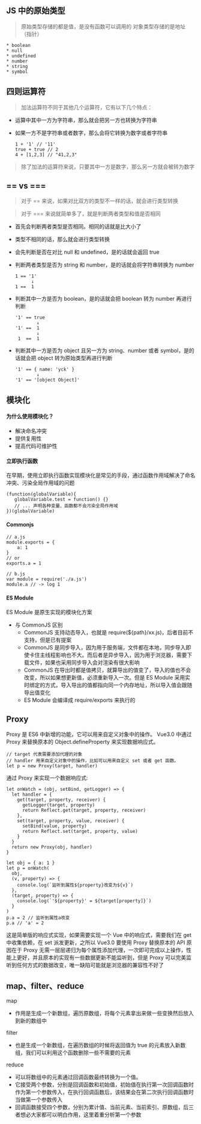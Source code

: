 ## JS 中的原始类型
> 原始类型存储的都是值，是没有函数可以调用的
> 对象类型存储的是地址（指针）

	* boolean
	* null
	* undefined
	* number
	* string
	* symbol 

## 四则运算符

> 加法运算符不同于其他几个运算符，它有以下几个特点： 

* 运算中其中一方为字符串，那么就会把另一方也转换为字符串
* 如果一方不是字符串或者数字，那么会将它转换为数字或者字符串
	
	```
	1 + '1' // '11'
	true + true // 2
	4 + [1,2,3] // "41,2,3"
	```

> 除了加法的运算符来说，只要其中一方是数字，那么另一方就会被转为数字

## == vs ===

> 对于 == 来说，如果对比双方的类型不一样的话，就会进行类型转换

> 对于 === 来说就简单多了，就是判断两者类型和值是否相同

* 首先会判断两者类型是否相同。相同的话就是比大小了
* 类型不相同的话，那么就会进行类型转换
* 会先判断是否在对比 null 和 undefined，是的话就会返回 true
* 判断两者类型是否为 string 和 number，是的话就会将字符串转换为 number
	
	```
	1 == '1'
	      ↓
	1 ==  1
	```
* 判断其中一方是否为 boolean，是的话就会把 boolean 转为 number 再进行判断
	
	```
	'1' == true
	        ↓
	'1' ==  1
	        ↓
	 1  ==  1
	```
* 判断其中一方是否为 object 且另一方为 string、number 或者 symbol，是的话就会把 object 转为原始类型再进行判断
	
	```
	'1' == { name: 'yck' }
	        ↓
	'1' == '[object Object]'
	```

## 模块化
#### 为什么使用模块化？

* 解决命名冲突
* 提供复用性
* 提高代码可维护性

#### 立即执行函数
在早期，使用立即执行函数实现模块化是常见的手段，通过函数作用域解决了命名冲突、污染全局作用域的问题

```
(function(globalVariable){
   globalVariable.test = function() {}
   // ... 声明各种变量、函数都不会污染全局作用域
})(globalVariable)
```

#### Commonjs

```
// a.js
module.exports = {
    a: 1
}
// or 
exports.a = 1

// b.js
var module = require('./a.js')
module.a // -> log 1
```

#### ES Module
ES Module 是原生实现的模块化方案

* 与 CommonJS 区别
	* CommonJS 支持动态导入，也就是 require(${path}/xx.js)，后者目前不支持，但是已有提案
	* CommonJS 是同步导入，因为用于服务端，文件都在本地，同步导入即使卡住主线程影响也不大。而后者是异步导入，因为用于浏览器，需要下载文件，如果也采用同步导入会对渲染有很大影响
	* CommonJS 在导出时都是值拷贝，就算导出的值变了，导入的值也不会改变，所以如果想更新值，必须重新导入一次。但是 ES Module 采用实时绑定的方式，导入导出的值都指向同一个内存地址，所以导入值会跟随导出值变化
	* ES Module 会编译成 require/exports 来执行的

## Proxy
Proxy 是 ES6 中新增的功能，它可以用来自定义对象中的操作。
Vue3.0 中通过 Proxy 来替换原本的 Object.defineProperty 来实现数据响应式。 

```
// target 代表需要添加代理的对象
// handler 用来自定义对象中的操作，比如可以用来自定义 set 或者 get 函数。
let p = new Proxy(target, handler)
```

通过 Proxy 来实现一个数据响应式:

```
let onWatch = (obj, setBind, getLogger) => {
  let handler = {
    get(target, property, receiver) {
      getLogger(target, property)
      return Reflect.get(target, property, receiver)
    },
    set(target, property, value, receiver) {
      setBind(value, property)
      return Reflect.set(target, property, value)
    }
  }
  return new Proxy(obj, handler)
}

let obj = { a: 1 }
let p = onWatch(
  obj,
  (v, property) => {
    console.log(`监听到属性${property}改变为${v}`)
  },
  (target, property) => {
    console.log(`'${property}' = ${target[property]}`)
  }
)
p.a = 2 // 监听到属性a改变
p.a // 'a' = 2
```
这是简单版的响应式实现，如果需要实现一个 Vue 中的响应式，需要我们在 get 中收集依赖，在 set 派发更新，之所以 Vue3.0 要使用 Proxy 替换原本的 API 原因在于 Proxy 无需一层层递归为每个属性添加代理，一次即可完成以上操作，性能上更好，并且原本的实现有一些数据更新不能监听到，但是 Proxy 可以完美监听到任何方式的数据改变，唯一缺陷可能就是浏览器的兼容性不好了

## map、filter、reduce

map

* 作用是生成一个新数组，遍历原数组，将每个元素拿出来做一些变换然后放入到新的数组中

filter

* 也是生成一个新数组，在遍历数组的时候将返回值为 true 的元素放入新数组，我们可以利用这个函数删除一些不需要的元素

reduce

* 可以将数组中的元素通过回调函数最终转换为一个值。
* 它接受两个参数，分别是回调函数和初始值，初始值在执行第一次回调函数时作为第一个参数传入，在执行回调函数后，该结果会在第二次执行回调函数时当做第一个参数传入
* 回调函数接受四个参数，分别为累计值、当前元素、当前索引、原数组，后三者想必大家都可以明白作用，这里着重分析第一个参数

## 











